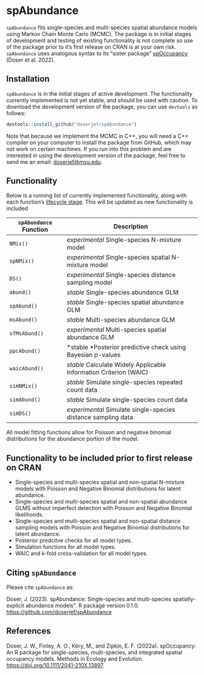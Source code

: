 
<!-- README.md is generated from README.Rmd. Please edit that file -->

# spAbundance

`spAbundance` fits single-species and multi-species spatial abundance
models using Markov Chain Monte Carlo (MCMC). The package is in initial
stages of development and testing of existing functionality is not
complete so use of the package prior to it’s first release on CRAN is at
your own risk. `spAbundance` uses analogous syntax to its “sister
package” [spOccupancy](https://www.jeffdoser.com/files/spoccupancy-web/)
(Doser et al. 2022).

## Installation

`spAbundance` is in the initial stages of active development. The
functionality currently implemented is not yet stable, and should be
used with caution. To download the development version of the package,
you can use `devtools` as follows:

``` r
devtools::install_github("doserjef/spAbundance")
```

Note that because we implement the MCMC in C++, you will need a C++
compiler on your computer to install the package from GitHub, which may
not work on certain machines. If you run into this problem and are
interested in using the development version of the package, feel free to
send me an email: <doserjef@msu.edu>.

## Functionality

Below is a running list of currently implemented functionality, along
with each function’s [lifecycle
stage](https://lifecycle.r-lib.org/articles/stages.html). This will be
updated as new functionality is included

| `spAbundance` Function | Description                                                       |
| ---------------------- | ----------------------------------------------------------------- |
| `NMix()`               | *experimental* Single-species N-mixture model                     |
| `spNMix()`             | *experimental* Single-species spatial N-mixture model             |
| `DS()`                 | *experimental* Single-species distance sampling model             |
| `abund()`              | *stable* Single-species abundance GLM                             |
| `spAbund()`            | *stable* Single-species spatial abundance GLM                     |
| `msAbund()`            | *stable* Multi-species abundance GLM                              |
| `sfMsAbund()`          | *experimental* Multi-species spatial abundance GLM                |
| `ppcAbund()`           | *stable *Posterior predictive check using Bayesian p-values       |
| `waicAbund()`          | *stable* Calculate Widely Applicable Information Criterion (WAIC) |
| `simNMix()`            | *stable* Simulate single-species repeated count data              |
| `simAbund()`           | *stable* Simulate single-species count data                       |
| `simDS()`              | *experimental* Simulate single-species distance sampling data     |

All model fitting functions allow for Poisson and negative binomial
distributions for the abundance portion of the model.

## Functionality to be included prior to first release on CRAN

  - Single-species and multi-species spatial and non-spatial N-mixture
    models with Poisson and Negative Binomial distributions for latent
    abundance.
  - Single-species and multi-species spatial and non-spatial abundance
    GLMS without imperfect detection with Poisson and Negative Binomial
    likelihoods.
  - Single-species and multi-species spatial and non-spatial distance
    sampling models with Poisson and Negative Binomial distributions for
    latent abundance.
  - Posterior predcitve checks for all model types.
  - Simulation functions for all model types.
  - WAIC and k-fold cross-validation for all model types.

## Citing `spAbundance`

Please cite `spAbundance` as:

Doser, J. (2023). spAbundance: Single-species and multi-species
spatially-explicit abundance models". R package version 0.1.0.
<https://github.com/doserjef/spAbundance>

## References

Doser, J. W., Finley, A. O., Kéry, M., and Zipkin, E. F. (2022a).
spOccupancy: An R package for single-species, multi-species, and
integrated spatial occupancy models. Methods in Ecology and Evolution.
<https://doi.org/10.1111/2041-210X.13897>.
